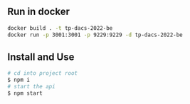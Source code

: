 ## Run in docker

```sh
docker build . -t tp-dacs-2022-be
docker run -p 3001:3001 -p 9229:9229 -d tp-dacs-2022-be
```

## Install and Use

```sh
# cd into project root
$ npm i
# start the api
$ npm start
```
